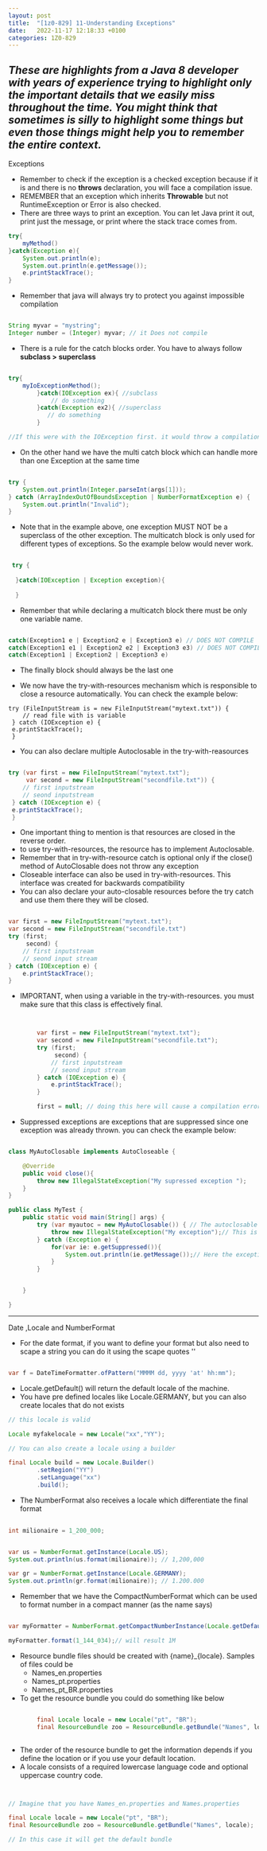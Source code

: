 ```yaml
---
layout: post
title:  "[1z0-829] 11-Understanding Exceptions"
date:   2022-11-17 12:18:33 +0100
categories: 1Z0-829
---
```

_These are highlights from a Java 8 developer with years of experience trying to highlight only the important details that we easily miss throughout the time.
You might think that sometimes is silly to highlight some things but even those things might help you to remember the entire context._
---

Exceptions

* Remember to check if the exception is a checked exception because if it is and there is no **throws** declaration, you will face a compilation issue.
* REMEMBER that an exception which inherits **Throwable** but not RuntimeException or Error is also checked.
* There are three ways to print an exception. You can let Java print it out, print just the message, or print where the stack trace comes from.

```java
try{
    myMethod()
}catch(Exception e){
    System.out.println(e);
    System.out.println(e.getMessage());
    e.printStackTrace();
}


```

* Remember that java will always try to protect you against impossible compilation

```java

String myvar = "mystring";
Integer number = (Integer) myvar; // it Does not compile 

```


* There is a rule for the catch blocks order. You have to always follow **subclass > superclass**

```java

try{
    myIoExceptionMethod();
        }catch(IOException ex){ //subclass
            // do something
        }catch(Exception ex2){ //superclass
           // do something
        }

//If this were with the IOException first. it would throw a compilation error.

```

* On the other hand we have the multi catch block which can handle more than one Exception at the same time

```java

try {
    System.out.println(Integer.parseInt(args[1]));
} catch (ArrayIndexOutOfBoundsException | NumberFormatException e) {
    System.out.println("Invalid");
}

```

* Note that in the example above, one exception MUST NOT be a superclass of the other exception. The multicatch block is only used for different types of exceptions. So the example below would never work.

```java

 try {
            
  }catch(IOException | Exception exception){
      
  }

```


* Remember that while declaring a multicatch block there must be only one variable name.

```java

catch(Exception1 e | Exception2 e | Exception3 e) // DOES NOT COMPILE
catch(Exception1 e1 | Exception2 e2 | Exception3 e3) // DOES NOT COMPILE
catch(Exception1 | Exception2 | Exception3 e)

```

* The finally block should always be the last one

* We now have the try-with-resources mechanism which is responsible to close a resource automatically. You can check the example below:

```hava
try (FileInputStream is = new FileInputStream("mytext.txt")) {
    // read file with is variable
 } catch (IOException e) {
 e.printStackTrace();
 }

```

* You can also declare multiple Autoclosable in the try-with-reasources


```java

try (var first = new FileInputStream("mytext.txt");
     var second = new FileInputStream("secondfile.txt")) {
    // first inputstream
    // seond inputstream
 } catch (IOException e) {
 e.printStackTrace();
 }

```

* One important thing to mention is that resources are closed in the reverse order.
* to use try-with-resources, the resource has to implement Autoclosable.
* Remember that in try-with-resource catch is optional only if the close() method of AutoClosable does not throw any exception
* Closeable interface can also be used in try-with-resources. This interface was created for backwards compatibility
* You can also declare your auto-closable resources before the try catch and use them there they will be closed.

```java

var first = new FileInputStream("mytext.txt");
var second = new FileInputStream("secondfile.txt")
try (first;
     second) {
    // first inputstream
    // seond input stream
} catch (IOException e) {
    e.printStackTrace();
}

```

* IMPORTANT, when using a variable in the try-with-resources. you must make sure that this class is effectively final.

```java


        var first = new FileInputStream("mytext.txt");
        var second = new FileInputStream("secondfile.txt");
        try (first;
             second) {
            // first inputstream
            // seond input stream
        } catch (IOException e) {
            e.printStackTrace();
        }

        first = null; // doing this here will cause a compilation error

```

* Suppressed exceptions are exceptions that are suppressed since one exception was already thrown. you can check the example below:

```java

class MyAutoClosable implements AutoCloseable {

    @Override
    public void close(){
        throw new IllegalStateException("My supressed exception ");
    }
}

public class MyTest {
    public static void main(String[] args) {
        try (var myautoc = new MyAutoClosable()) { // The autoclosable will also cause an exception and this exception will be suppressed.
            throw new IllegalStateException("My exception");// This is the first exception will be the main
        } catch (Exception e) {
            for(var ie: e.getSuppressed()){
                System.out.println(ie.getMessage());// Here the exception thrown by the Autoclosable will be returned in the suppressed. 
            }
        }


    }

}


```

---

Date ,Locale and NumberFormat

* For the date format, if you want to define your format but also need to scape a string you can do it using the scape quotes ''

```java

var f = DateTimeFormatter.ofPattern("MMMM dd, yyyy 'at' hh:mm");

```

* Locale.getDefault() will return the default locale of the machine.
* You have pre defined locales like Locale.GERMANY, but you can also create locales that do not exists 

```java
// this locale is valid

Locale myfakelocale = new Locale("xx","YY");

// You can also create a locale using a builder

final Locale build = new Locale.Builder()
        .setRegion("YY")
        .setLanguage("xx")
        .build();


```
* The NumberFormat also receives a locale which differentiate the final format

```java
        
int milionaire = 1_200_000;


var us = NumberFormat.getInstance(Locale.US);
System.out.println(us.format(milionaire)); // 1,200,000

var gr = NumberFormat.getInstance(Locale.GERMANY);
System.out.println(gr.format(milionaire)); // 1.200.000

```

* Remember that we have the CompactNumberFormat which can be used to format number in a compact manner (as the name says)

```java

var myFormatter = NumberFormat.getCompactNumberInstance(Locale.getDefault(), Style.SHORT)

myFormatter.format(1_144_034);// will result 1M


```


* Resource bundle files should be created with {name}_{locale}. Samples of files could be
  * Names_en.properties
  * Names_pt.properties
  * Names_pt_BR.properties
* To get the resource bundle you could do something like below

```java

        final Locale locale = new Locale("pt", "BR");
        final ResourceBundle zoo = ResourceBundle.getBundle("Names", locale);
        
```

* The order of the resource bundle to get the information depends if you define the location or if you use your default location.
* A locale consists of a required lowercase language code and optional uppercase country code.


```java


// Imagine that you have Names_en.properties and Names.properties

final Locale locale = new Locale("pt", "BR");
final ResourceBundle zoo = ResourceBundle.getBundle("Names", locale);

// In this case it will get the default bundle  


```

